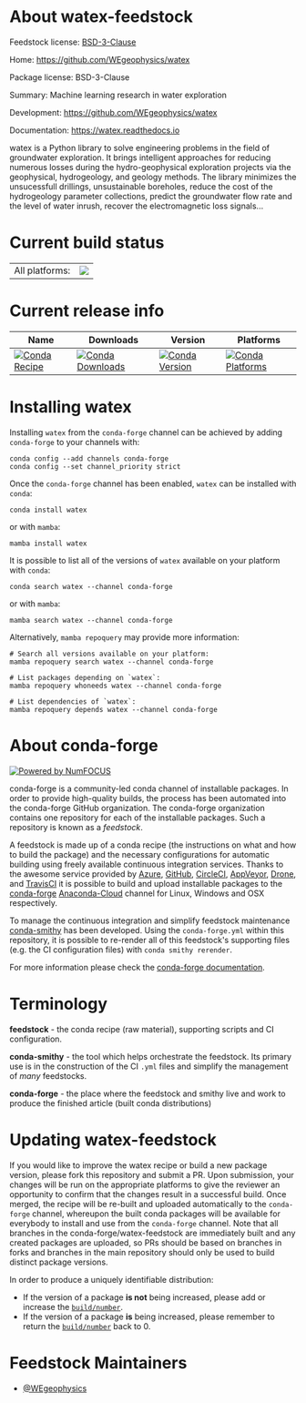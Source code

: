 About watex-feedstock
=====================

Feedstock license: [BSD-3-Clause](https://github.com/conda-forge/watex-feedstock/blob/main/LICENSE.txt)

Home: https://github.com/WEgeophysics/watex

Package license: BSD-3-Clause

Summary: Machine learning research in water exploration

Development: https://github.com/WEgeophysics/watex

Documentation: https://watex.readthedocs.io

watex is a Python library to solve engineering problems
in the field of groundwater exploration. It brings
intelligent approaches for reducing numerous losses
during the hydro-geophysical exploration projects via
the geophysical, hydrogeology, and geology methods.
The library minimizes the unsucessfull drillings,
unsustainable boreholes, reduce the cost of the
hydrogeology parameter collections, predict the
groundwater flow rate and the level of water
inrush, recover the electromagnetic loss signals...


Current build status
====================


<table><tr><td>All platforms:</td>
    <td>
      <a href="https://dev.azure.com/conda-forge/feedstock-builds/_build/latest?definitionId=18818&branchName=main">
        <img src="https://dev.azure.com/conda-forge/feedstock-builds/_apis/build/status/watex-feedstock?branchName=main">
      </a>
    </td>
  </tr>
</table>

Current release info
====================

| Name | Downloads | Version | Platforms |
| --- | --- | --- | --- |
| [![Conda Recipe](https://img.shields.io/badge/recipe-watex-green.svg)](https://anaconda.org/conda-forge/watex) | [![Conda Downloads](https://img.shields.io/conda/dn/conda-forge/watex.svg)](https://anaconda.org/conda-forge/watex) | [![Conda Version](https://img.shields.io/conda/vn/conda-forge/watex.svg)](https://anaconda.org/conda-forge/watex) | [![Conda Platforms](https://img.shields.io/conda/pn/conda-forge/watex.svg)](https://anaconda.org/conda-forge/watex) |

Installing watex
================

Installing `watex` from the `conda-forge` channel can be achieved by adding `conda-forge` to your channels with:

```
conda config --add channels conda-forge
conda config --set channel_priority strict
```

Once the `conda-forge` channel has been enabled, `watex` can be installed with `conda`:

```
conda install watex
```

or with `mamba`:

```
mamba install watex
```

It is possible to list all of the versions of `watex` available on your platform with `conda`:

```
conda search watex --channel conda-forge
```

or with `mamba`:

```
mamba search watex --channel conda-forge
```

Alternatively, `mamba repoquery` may provide more information:

```
# Search all versions available on your platform:
mamba repoquery search watex --channel conda-forge

# List packages depending on `watex`:
mamba repoquery whoneeds watex --channel conda-forge

# List dependencies of `watex`:
mamba repoquery depends watex --channel conda-forge
```


About conda-forge
=================

[![Powered by
NumFOCUS](https://img.shields.io/badge/powered%20by-NumFOCUS-orange.svg?style=flat&colorA=E1523D&colorB=007D8A)](https://numfocus.org)

conda-forge is a community-led conda channel of installable packages.
In order to provide high-quality builds, the process has been automated into the
conda-forge GitHub organization. The conda-forge organization contains one repository
for each of the installable packages. Such a repository is known as a *feedstock*.

A feedstock is made up of a conda recipe (the instructions on what and how to build
the package) and the necessary configurations for automatic building using freely
available continuous integration services. Thanks to the awesome service provided by
[Azure](https://azure.microsoft.com/en-us/services/devops/), [GitHub](https://github.com/),
[CircleCI](https://circleci.com/), [AppVeyor](https://www.appveyor.com/),
[Drone](https://cloud.drone.io/welcome), and [TravisCI](https://travis-ci.com/)
it is possible to build and upload installable packages to the
[conda-forge](https://anaconda.org/conda-forge) [Anaconda-Cloud](https://anaconda.org/)
channel for Linux, Windows and OSX respectively.

To manage the continuous integration and simplify feedstock maintenance
[conda-smithy](https://github.com/conda-forge/conda-smithy) has been developed.
Using the ``conda-forge.yml`` within this repository, it is possible to re-render all of
this feedstock's supporting files (e.g. the CI configuration files) with ``conda smithy rerender``.

For more information please check the [conda-forge documentation](https://conda-forge.org/docs/).

Terminology
===========

**feedstock** - the conda recipe (raw material), supporting scripts and CI configuration.

**conda-smithy** - the tool which helps orchestrate the feedstock.
                   Its primary use is in the construction of the CI ``.yml`` files
                   and simplify the management of *many* feedstocks.

**conda-forge** - the place where the feedstock and smithy live and work to
                  produce the finished article (built conda distributions)


Updating watex-feedstock
========================

If you would like to improve the watex recipe or build a new
package version, please fork this repository and submit a PR. Upon submission,
your changes will be run on the appropriate platforms to give the reviewer an
opportunity to confirm that the changes result in a successful build. Once
merged, the recipe will be re-built and uploaded automatically to the
`conda-forge` channel, whereupon the built conda packages will be available for
everybody to install and use from the `conda-forge` channel.
Note that all branches in the conda-forge/watex-feedstock are
immediately built and any created packages are uploaded, so PRs should be based
on branches in forks and branches in the main repository should only be used to
build distinct package versions.

In order to produce a uniquely identifiable distribution:
 * If the version of a package **is not** being increased, please add or increase
   the [``build/number``](https://docs.conda.io/projects/conda-build/en/latest/resources/define-metadata.html#build-number-and-string).
 * If the version of a package **is** being increased, please remember to return
   the [``build/number``](https://docs.conda.io/projects/conda-build/en/latest/resources/define-metadata.html#build-number-and-string)
   back to 0.

Feedstock Maintainers
=====================

* [@WEgeophysics](https://github.com/WEgeophysics/)

